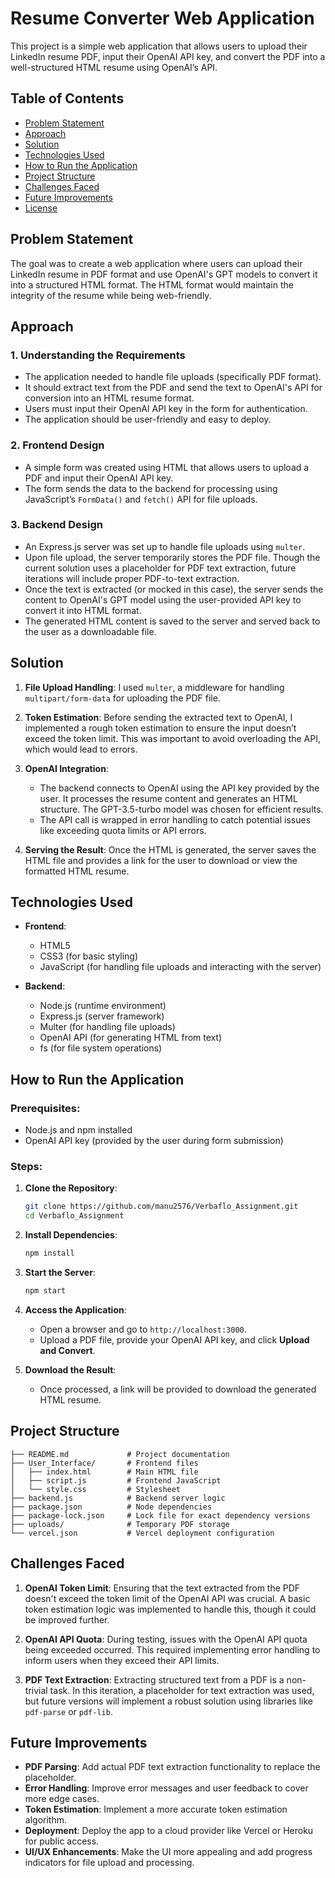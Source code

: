 # Resume Converter Web Application

This project is a simple web application that allows users to upload their LinkedIn resume PDF, input their OpenAI API key, and convert the PDF into a well-structured HTML resume using OpenAI’s API.

## Table of Contents
- [Problem Statement](#problem-statement)
- [Approach](#approach)
- [Solution](#solution)
- [Technologies Used](#technologies-used)
- [How to Run the Application](#how-to-run-the-application)
- [Project Structure](#project-structure)
- [Challenges Faced](#challenges-faced)
- [Future Improvements](#future-improvements)
- [License](#license)

## Problem Statement

The goal was to create a web application where users can upload their LinkedIn resume in PDF format and use OpenAI's GPT models to convert it into a structured HTML format. The HTML format would maintain the integrity of the resume while being web-friendly.

## Approach

### 1. **Understanding the Requirements**
   - The application needed to handle file uploads (specifically PDF format).
   - It should extract text from the PDF and send the text to OpenAI's API for conversion into an HTML resume format.
   - Users must input their OpenAI API key in the form for authentication.
   - The application should be user-friendly and easy to deploy.

### 2. **Frontend Design**
   - A simple form was created using HTML that allows users to upload a PDF and input their OpenAI API key.
   - The form sends the data to the backend for processing using JavaScript’s `FormData()` and `fetch()` API for file uploads.

### 3. **Backend Design**
   - An Express.js server was set up to handle file uploads using `multer`.
   - Upon file upload, the server temporarily stores the PDF file. Though the current solution uses a placeholder for PDF text extraction, future iterations will include proper PDF-to-text extraction.
   - Once the text is extracted (or mocked in this case), the server sends the content to OpenAI's GPT model using the user-provided API key to convert it into HTML format.
   - The generated HTML content is saved to the server and served back to the user as a downloadable file.

## Solution

1. **File Upload Handling**: I used `multer`, a middleware for handling `multipart/form-data` for uploading the PDF file.

2. **Token Estimation**: Before sending the extracted text to OpenAI, I implemented a rough token estimation to ensure the input doesn’t exceed the token limit. This was important to avoid overloading the API, which would lead to errors.

3. **OpenAI Integration**: 
   - The backend connects to OpenAI using the API key provided by the user. It processes the resume content and generates an HTML structure. The GPT-3.5-turbo model was chosen for efficient results.
   - The API call is wrapped in error handling to catch potential issues like exceeding quota limits or API errors.

4. **Serving the Result**: Once the HTML is generated, the server saves the HTML file and provides a link for the user to download or view the formatted HTML resume.

## Technologies Used

- **Frontend**:
  - HTML5
  - CSS3 (for basic styling)
  - JavaScript (for handling file uploads and interacting with the server)
  
- **Backend**:
  - Node.js (runtime environment)
  - Express.js (server framework)
  - Multer (for handling file uploads)
  - OpenAI API (for generating HTML from text)
  - fs (for file system operations)

## How to Run the Application

### Prerequisites:
- Node.js and npm installed
- OpenAI API key (provided by the user during form submission)

### Steps:
1. **Clone the Repository**:
   ```bash
   git clone https://github.com/manu2576/Verbaflo_Assignment.git
   cd Verbaflo_Assignment
   ```

2. **Install Dependencies**:
   ```bash
   npm install
   ```

3. **Start the Server**:
   ```bash
   npm start
   ```

4. **Access the Application**:
   - Open a browser and go to `http://localhost:3000`.
   - Upload a PDF file, provide your OpenAI API key, and click **Upload and Convert**.

5. **Download the Result**:
   - Once processed, a link will be provided to download the generated HTML resume.

## Project Structure

```
├── README.md             # Project documentation
├── User_Interface/       # Frontend files
│   ├── index.html        # Main HTML file
│   ├── script.js         # Frontend JavaScript
│   └── style.css         # Stylesheet
├── backend.js            # Backend server logic
├── package.json          # Node dependencies
├── package-lock.json     # Lock file for exact dependency versions
├── uploads/              # Temporary PDF storage
└── vercel.json           # Vercel deployment configuration
```

## Challenges Faced

1. **OpenAI Token Limit**: Ensuring that the text extracted from the PDF doesn't exceed the token limit of the OpenAI API was crucial. A basic token estimation logic was implemented to handle this, though it could be improved further.
   
2. **OpenAI API Quota**: During testing, issues with the OpenAI API quota being exceeded occurred. This required implementing error handling to inform users when they exceed their API limits.

3. **PDF Text Extraction**: Extracting structured text from a PDF is a non-trivial task. In this iteration, a placeholder for text extraction was used, but future versions will implement a robust solution using libraries like `pdf-parse` or `pdf-lib`.

## Future Improvements

- **PDF Parsing**: Add actual PDF text extraction functionality to replace the placeholder.
- **Error Handling**: Improve error messages and user feedback to cover more edge cases.
- **Token Estimation**: Implement a more accurate token estimation algorithm.
- **Deployment**: Deploy the app to a cloud provider like Vercel or Heroku for public access.
- **UI/UX Enhancements**: Make the UI more appealing and add progress indicators for file upload and processing.

